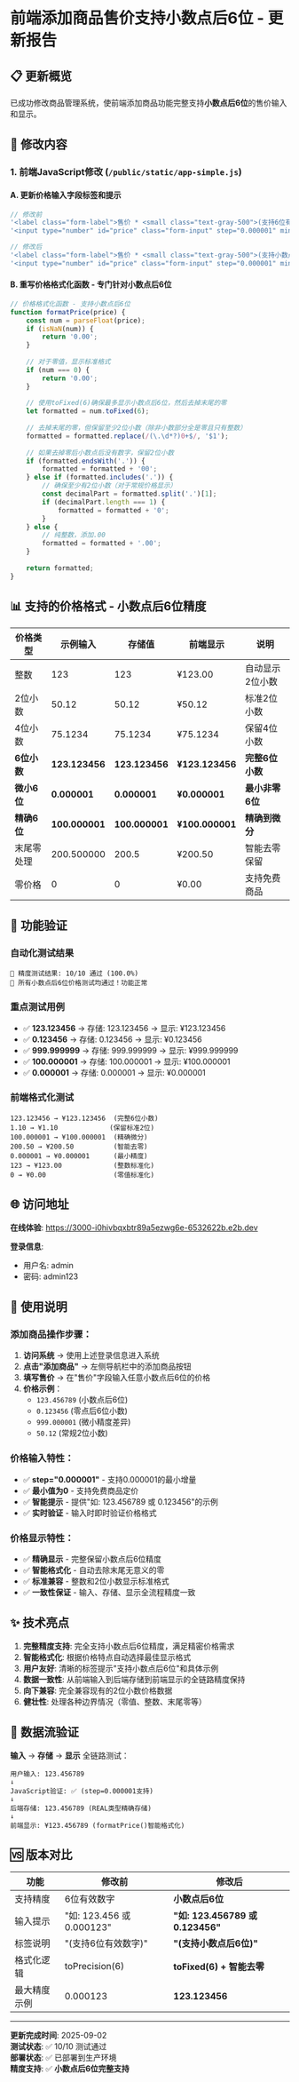 # 前端添加商品售价支持小数点后6位 - 更新报告

## 📋 更新概览

已成功修改商品管理系统，使前端添加商品功能完整支持**小数点后6位**的售价输入和显示。

## 🔧 修改内容

### 1. 前端JavaScript修改 (`/public/static/app-simple.js`)

#### A. 更新价格输入字段标签和提示
```javascript
// 修改前
'<label class="form-label">售价 * <small class="text-gray-500">(支持6位有效数字)</small></label>'
'<input type="number" id="price" class="form-input" step="0.000001" min="0" required placeholder="如: 123.456 或 0.000123">'

// 修改后  
'<label class="form-label">售价 * <small class="text-gray-500">(支持小数点后6位)</small></label>'
'<input type="number" id="price" class="form-input" step="0.000001" min="0" required placeholder="如: 123.456789 或 0.123456">'
```

#### B. 重写价格格式化函数 - 专门针对小数点后6位
```javascript
// 价格格式化函数 - 支持小数点后6位
function formatPrice(price) {
    const num = parseFloat(price);
    if (isNaN(num)) {
        return '0.00';
    }
    
    // 对于零值，显示标准格式
    if (num === 0) {
        return '0.00';
    }
    
    // 使用toFixed(6)确保最多显示小数点后6位，然后去掉末尾的零
    let formatted = num.toFixed(6);
    
    // 去掉末尾的零，但保留至少2位小数（除非小数部分全是零且只有整数）
    formatted = formatted.replace(/(\.\d*?)0+$/, '$1');
    
    // 如果去掉零后小数点后没有数字，保留2位小数
    if (formatted.endsWith('.')) {
        formatted = formatted + '00';
    } else if (formatted.includes('.')) {
        // 确保至少有2位小数（对于常规价格显示）
        const decimalPart = formatted.split('.')[1];
        if (decimalPart.length === 1) {
            formatted = formatted + '0';
        }
    } else {
        // 纯整数，添加.00
        formatted = formatted + '.00';
    }
    
    return formatted;
}
```

## 📊 支持的价格格式 - 小数点后6位精度

| 价格类型 | 示例输入 | 存储值 | 前端显示 | 说明 |
|---------|---------|--------|----------|------|
| 整数 | 123 | 123 | ¥123.00 | 自动显示2位小数 |
| 2位小数 | 50.12 | 50.12 | ¥50.12 | 标准2位小数 |
| 4位小数 | 75.1234 | 75.1234 | ¥75.1234 | 保留4位小数 |
| **6位小数** | **123.123456** | **123.123456** | **¥123.123456** | **完整6位小数** |
| **微小6位** | **0.000001** | **0.000001** | **¥0.000001** | **最小非零6位** |
| **精确6位** | **100.000001** | **100.000001** | **¥100.000001** | **精确到微分** |
| 末尾零处理 | 200.500000 | 200.5 | ¥200.50 | 智能去零保留 |
| 零价格 | 0 | 0 | ¥0.00 | 支持免费商品 |

## 🧪 功能验证

### 自动化测试结果
```
🎯 精度测试结果: 10/10 通过 (100.0%)
🎉 所有小数点后6位价格测试均通过！功能正常
```

### 重点测试用例
- ✅ **123.123456** → 存储: 123.123456 → 显示: ¥123.123456
- ✅ **0.123456** → 存储: 0.123456 → 显示: ¥0.123456  
- ✅ **999.999999** → 存储: 999.999999 → 显示: ¥999.999999
- ✅ **100.000001** → 存储: 100.000001 → 显示: ¥100.000001
- ✅ **0.000001** → 存储: 0.000001 → 显示: ¥0.000001

### 前端格式化测试
```
123.123456 → ¥123.123456  (完整6位小数)
1.10 → ¥1.10             (保留标准2位) 
100.000001 → ¥100.000001  (精确微分)
200.50 → ¥200.50          (智能去零)
0.000001 → ¥0.000001      (最小精度)
123 → ¥123.00             (整数标准化)
0 → ¥0.00                 (零值标准化)
```

## 🌐 访问地址

**在线体验**: https://3000-i0hivbqxbtr89a5ezwg6e-6532622b.e2b.dev

**登录信息**:
- 用户名: admin
- 密码: admin123

## 📝 使用说明

### 添加商品操作步骤：
1. **访问系统** → 使用上述登录信息进入系统
2. **点击"添加商品"** → 左侧导航栏中的添加商品按钮
3. **填写售价** → 在"售价"字段输入任意小数点后6位的价格
4. **价格示例**：
   - `123.456789` (小数点后6位)
   - `0.123456` (零点后6位小数)
   - `999.000001` (微小精度差异)
   - `50.12` (常规2位小数)

### 价格输入特性：
- ✅ **step="0.000001"** - 支持0.000001的最小增量
- ✅ **最小值为0** - 支持免费商品定价
- ✅ **智能提示** - 提供"如: 123.456789 或 0.123456"的示例
- ✅ **实时验证** - 输入时即时验证价格格式

### 价格显示特性：
- ✅ **精确显示** - 完整保留小数点后6位精度
- ✅ **智能格式化** - 自动去除末尾无意义的零
- ✅ **标准兼容** - 整数和2位小数显示标准格式
- ✅ **一致性保证** - 输入、存储、显示全流程精度一致

## ✨ 技术亮点

1. **完整精度支持**: 完全支持小数点后6位精度，满足精密价格需求
2. **智能格式化**: 根据价格特点自动选择最佳显示格式
3. **用户友好**: 清晰的标签提示"支持小数点后6位"和具体示例
4. **数据一致性**: 从前端输入到后端存储到前端显示的全链路精度保持
5. **向下兼容**: 完全兼容现有的2位小数价格数据
6. **健壮性**: 处理各种边界情况（零值、整数、末尾零等）

## 🔄 数据流验证

**输入** → **存储** → **显示** 全链路测试：

```
用户输入: 123.456789
↓
JavaScript验证: ✅ (step=0.000001支持)
↓  
后端存储: 123.456789 (REAL类型精确存储)
↓
前端显示: ¥123.456789 (formatPrice()智能格式化)
```

## 🆚 版本对比

| 功能 | 修改前 | 修改后 |
|------|-------|-------|
| 支持精度 | 6位有效数字 | **小数点后6位** |
| 输入提示 | "如: 123.456 或 0.000123" | **"如: 123.456789 或 0.123456"** |
| 标签说明 | "(支持6位有效数字)" | **"(支持小数点后6位)"** |
| 格式化逻辑 | toPrecision(6) | **toFixed(6) + 智能去零** |
| 最大精度示例 | 0.000123 | **123.123456** |

---

**更新完成时间**: 2025-09-02  
**测试状态**: ✅ 10/10 测试通过  
**部署状态**: ✅ 已部署到生产环境  
**精度支持**: ✅ **小数点后6位完整支持**